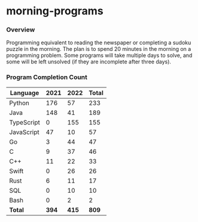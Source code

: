 # morning-programs

### Overview

Programming equivalent to reading the newspaper or completing a sudoku puzzle in the morning.  The plan is to spend 20 
minutes in the morning on a programming problem.  Some programs will take multiple days to solve, and some will be left 
unsolved (if they are incomplete after three days).

### Program Completion Count

| Language     | 2021    | 2022    | Total   |
|--------------|---------|---------|---------|
| Python       | 176     | 57      | 233     |
| Java         | 148     | 41      | 189     |
| TypeScript   | 0       | 155     | 155     |
| JavaScript   | 47      | 10      | 57      |
| Go           | 3       | 44      | 47      |
| C            | 9       | 37      | 46      |
| C++          | 11      | 22      | 33      |
| Swift        | 0       | 26      | 26      |
| Rust         | 6       | 11      | 17      |
| SQL          | 0       | 10      | 10      |
| Bash         | 0       | 2       | 2       |
| **Total**    | **394** | **415** | **809** |
